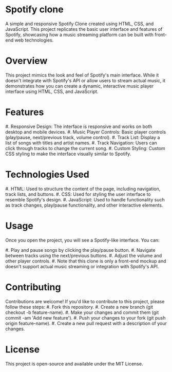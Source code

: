 # Spotify clone
A simple and responsive Spotify Clone created using HTML, CSS, and JavaScript. This project replicates the basic user interface and features of Spotify, 
showcasing how a music streaming platform can be built with front-end web technologies.

# Overview
This project mimics the look and feel of Spotify's main interface. While it doesn't integrate with Spotify's API or allow users to stream actual music,
it demonstrates how you can create a dynamic, interactive music player interface using HTML, CSS, and JavaScript.

# Features
#. Responsive Design: The interface is responsive and works on both desktop and mobile devices.
#. Music Player Controls: Basic player controls (play/pause, next/previous track, volume control).
#. Track List: Display a list of songs with titles and artist names.
#. Track Navigation: Users can click through tracks to change the current song.
#. Custom Styling: Custom CSS styling to make the interface visually similar to Spotify.
 
# Technologies Used
#. HTML: Used to structure the content of the page, including navigation, track lists, and buttons.
#. CSS: Used for styling the user interface to resemble Spotify's design.
#. JavaScript: Used to handle functionality such as track changes, play/pause functionality, and other interactive elements.

# Usage
Once you open the project, you will see a Spotify-like interface. You can:

#. Play and pause songs by clicking the play/pause button.
#. Navigate between tracks using the next/previous buttons.
#. Adjust the volume and other player controls.
#. Note that this clone is only a front-end mockup and doesn't support actual music streaming or integration with Spotify's API.

# Contributing
Contributions are welcome! If you'd like to contribute to this project, please follow these steps:
 #. Fork this repository.
#. Create a new branch (git checkout -b feature-name).
#. Make your changes and commit them (git commit -am 'Add new feature').
#. Push your changes to your fork (git push origin feature-name).
#. Create a new pull request with a description of your changes.

# License
This project is open-source and available under the MIT License.
